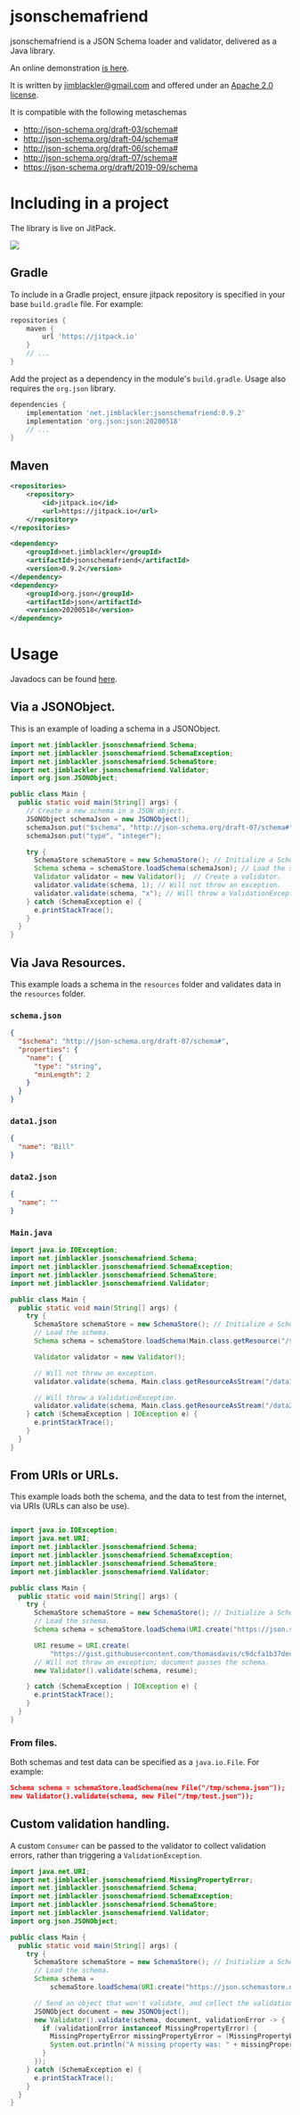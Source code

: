 # jsonschemafriend

jsonschemafriend is a JSON Schema loader and validator, delivered as a Java
library.

An online demonstration [is here](https://tryjsonschematypes.appspot.com/#validate).

It is written by <jimblackler@gmail.com> and offered under an
[Apache 2.0 license](https://www.apache.org/licenses/LICENSE-2.0).

It is compatible with the following metaschemas

*   http://json-schema.org/draft-03/schema#
*   http://json-schema.org/draft-04/schema#
*   http://json-schema.org/draft-06/schema#
*   http://json-schema.org/draft-07/schema#
*   https://json-schema.org/draft/2019-09/schema

# Including in a project

The library is live on JitPack.

[![](https://jitpack.io/v/net.jimblackler/jsonschemafriend.svg)](https://jitpack.io/#net.jimblackler/jsonschemafriend)

## Gradle

To include in a Gradle project, ensure jitpack repository is specified in your
base `build.gradle` file. For example:

```groovy
repositories {
    maven {
        url 'https://jitpack.io'
    }
    // ...
}
```

Add the project as a dependency in the module's `build.gradle`. Usage also
requires the `org.json` library.

```groovy
dependencies {
    implementation 'net.jimblackler:jsonschemafriend:0.9.2'
    implementation 'org.json:json:20200518'
    // ...
}
```

## Maven

```xml
<repositories>
    <repository>
        <id>jitpack.io</id>
        <url>https://jitpack.io</url>
    </repository>
</repositories>
```

```xml
<dependency>
    <groupId>net.jimblackler</groupId>
    <artifactId>jsonschemafriend</artifactId>
    <version>0.9.2</version>
</dependency>
<dependency>
    <groupId>org.json</groupId>
    <artifactId>json</artifactId>
    <version>20200518</version>
</dependency>
```

# Usage

Javadocs can be found
[here](https://javadoc.jitpack.io/com/github/jimblackler/jsonschematypes/jsonschemafriend/0.7.12/javadoc/net/jimblackler/jsonschemafriend/package-summary.html).

## Via a JSONObject.

This is an example of loading a schema in a JSONObject.

```java
import net.jimblackler.jsonschemafriend.Schema;
import net.jimblackler.jsonschemafriend.SchemaException;
import net.jimblackler.jsonschemafriend.SchemaStore;
import net.jimblackler.jsonschemafriend.Validator;
import org.json.JSONObject;

public class Main {
  public static void main(String[] args) {
    // Create a new schema in a JSON object.
    JSONObject schemaJson = new JSONObject();
    schemaJson.put("$schema", "http://json-schema.org/draft-07/schema#");
    schemaJson.put("type", "integer");

    try {
      SchemaStore schemaStore = new SchemaStore(); // Initialize a SchemaStore.
      Schema schema = schemaStore.loadSchema(schemaJson); // Load the schema.
      Validator validator = new Validator();  // Create a validator.
      validator.validate(schema, 1); // Will not throw an exception.
      validator.validate(schema, "x"); // Will throw a ValidationException.
    } catch (SchemaException e) {
      e.printStackTrace();
    }
  }
}
```

## Via Java Resources.

This example loads a schema in the `resources` folder and validates data in the
`resources` folder.

### `schema.json`

```json
{
  "$schema": "http://json-schema.org/draft-07/schema#",
  "properties": {
    "name": {
      "type": "string",
      "minLength": 2
    }
  }
}
```

### `data1.json`

```json
{
  "name": "Bill"
}
```

### `data2.json`

```json
{
  "name": ""
}
```

### `Main.java`

```java
import java.io.IOException;
import net.jimblackler.jsonschemafriend.Schema;
import net.jimblackler.jsonschemafriend.SchemaException;
import net.jimblackler.jsonschemafriend.SchemaStore;
import net.jimblackler.jsonschemafriend.Validator;

public class Main {
  public static void main(String[] args) {
    try {
      SchemaStore schemaStore = new SchemaStore(); // Initialize a SchemaStore.
      // Load the schema.
      Schema schema = schemaStore.loadSchema(Main.class.getResource("/schema.json"));

      Validator validator = new Validator();

      // Will not throw an exception.
      validator.validate(schema, Main.class.getResourceAsStream("/data1.json"));

      // Will throw a ValidationException.
      validator.validate(schema, Main.class.getResourceAsStream("/data2.json"));
    } catch (SchemaException | IOException e) {
      e.printStackTrace();
    }
  }
}
```

## From URIs or URLs.

This example loads both the schema, and the data to test from the internet, via
URIs (URLs can also be use).

```java

import java.io.IOException;
import java.net.URI;
import net.jimblackler.jsonschemafriend.Schema;
import net.jimblackler.jsonschemafriend.SchemaException;
import net.jimblackler.jsonschemafriend.SchemaStore;
import net.jimblackler.jsonschemafriend.Validator;

public class Main {
  public static void main(String[] args) {
    try {
      SchemaStore schemaStore = new SchemaStore(); // Initialize a SchemaStore.
      // Load the schema.
      Schema schema = schemaStore.loadSchema(URI.create("https://json.schemastore.org/resume"));

      URI resume = URI.create(
          "https://gist.githubusercontent.com/thomasdavis/c9dcfa1b37dec07fb2ee7f36d7278105/raw");
      // Will not throw an exception; document passes the schema.
      new Validator().validate(schema, resume);

    } catch (SchemaException | IOException e) {
      e.printStackTrace();
    }
  }
}
```

### From files.

Both schemas and test data can be specified as a `java.io.File`. For example:

```json
Schema schema = schemaStore.loadSchema(new File("/tmp/schema.json"));
new Validator().validate(schema, new File("/tmp/test.json"));
```

## Custom validation handling.

A custom `Consumer` can be passed to the validator to collect validation errors,
rather than triggering a `ValidationException`.

```java
import java.net.URI;
import net.jimblackler.jsonschemafriend.MissingPropertyError;
import net.jimblackler.jsonschemafriend.Schema;
import net.jimblackler.jsonschemafriend.SchemaException;
import net.jimblackler.jsonschemafriend.SchemaStore;
import net.jimblackler.jsonschemafriend.Validator;
import org.json.JSONObject;

public class Main {
  public static void main(String[] args) {
    try {
      SchemaStore schemaStore = new SchemaStore(); // Initialize a SchemaStore.
      // Load the schema.
      Schema schema =
          schemaStore.loadSchema(URI.create("https://json.schemastore.org/chrome-manifest"));

      // Send an object that won't validate, and collect the validation errors.
      JSONObject document = new JSONObject();
      new Validator().validate(schema, document, validationError -> {
        if (validationError instanceof MissingPropertyError) {
          MissingPropertyError missingPropertyError = (MissingPropertyError) validationError;
          System.out.println("A missing property was: " + missingPropertyError.getProperty());
        }
      });
    } catch (SchemaException e) {
      e.printStackTrace();
    }
  }
}
```
